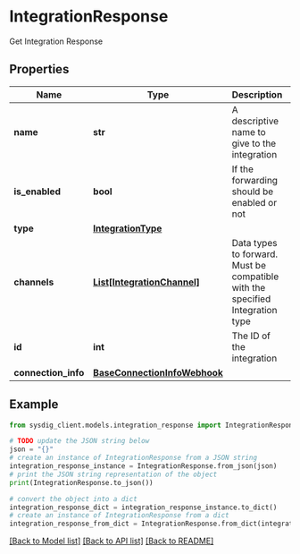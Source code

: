 # IntegrationResponse

Get Integration Response

## Properties

Name | Type | Description | Notes
------------ | ------------- | ------------- | -------------
**name** | **str** | A descriptive name to give to the integration | 
**is_enabled** | **bool** | If the forwarding should be enabled or not | [default to True]
**type** | [**IntegrationType**](IntegrationType.md) |  | 
**channels** | [**List[IntegrationChannel]**](IntegrationChannel.md) | Data types to forward. Must be compatible with the specified Integration type | 
**id** | **int** | The ID of the integration | 
**connection_info** | [**BaseConnectionInfoWebhook**](BaseConnectionInfoWebhook.md) |  | 

## Example

```python
from sysdig_client.models.integration_response import IntegrationResponse

# TODO update the JSON string below
json = "{}"
# create an instance of IntegrationResponse from a JSON string
integration_response_instance = IntegrationResponse.from_json(json)
# print the JSON string representation of the object
print(IntegrationResponse.to_json())

# convert the object into a dict
integration_response_dict = integration_response_instance.to_dict()
# create an instance of IntegrationResponse from a dict
integration_response_from_dict = IntegrationResponse.from_dict(integration_response_dict)
```
[[Back to Model list]](../README.md#documentation-for-models) [[Back to API list]](../README.md#documentation-for-api-endpoints) [[Back to README]](../README.md)


